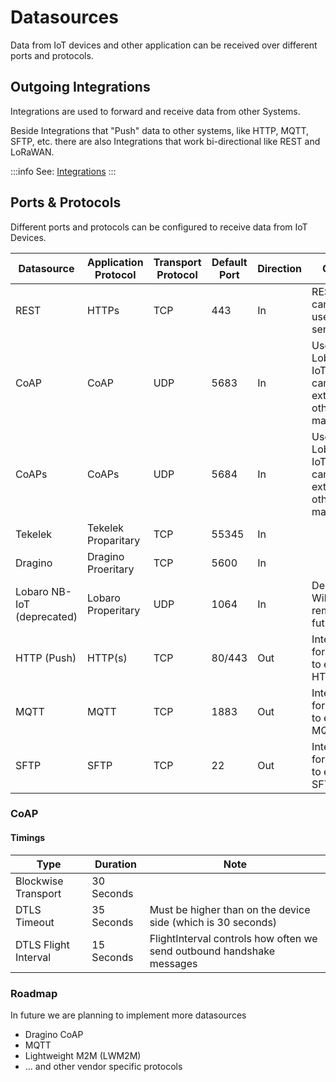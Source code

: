 # Datasources

Data from IoT devices and other application can be received over different ports and protocols.

## Outgoing Integrations

Integrations are used to forward and receive data from other Systems.

Beside Integrations that "Push" data to other systems, like HTTP, MQTT, SFTP, etc. there are also Integrations that work
bi-directional like REST and LoRaWAN.

:::info
See: [Integrations](../integrations)
:::

## Ports & Protocols

Different ports and protocols can be configured to receive data from IoT Devices.

| Datasource                 | Application Protocol | Transport Protocol | Default Port | Direction | Comment                                                                |
|----------------------------|----------------------|--------------------|--------------|-----------|------------------------------------------------------------------------|
| REST                       | HTTPs                | TCP                | 443          | In        | REST API that can also be used upload sensor data                      |
| CoAP                       | CoAP                 | UDP                | 5683         | In        | Used by Lobaro NB-IoT Devices, can be extended for other manufacturers |
| CoAPs                      | CoAPs                | UDP                | 5684         | In        | Used by Lobaro NB-IoT Devices, can be extended for other manufacturers |
| Tekelek                    | Tekelek Proparitary  | TCP                | 55345        | In        |                                                                        |
| Dragino                    | Dragino Proeritary   | TCP                | 5600         | In        |                                                                        |
| Lobaro NB-IoT (deprecated) | Lobaro Properitary   | UDP                | 1064         | In        | Deprecated: Will be removed in future                                  |
| HTTP (Push)                | HTTP(s)              | TCP                | 80/443       | Out       | Integration to forward data to external HTTP APIs                      |
| MQTT                       | MQTT                 | TCP                | 1883         | Out       | Integration to forward data to external MQTT Brokers                   |
| SFTP                       | SFTP                 | TCP                | 22           | Out       | Integration to forward data to external SFTP Servers                   |

### CoAP

#### Timings

| Type                 | Duration   | Note                                                                  |
|----------------------|------------|-----------------------------------------------------------------------|
| Blockwise Transport  | 30 Seconds |                                                                       |
| DTLS Timeout         | 35 Seconds | Must be higher than on the device side (which is 30 seconds)          |
| DTLS Flight Interval | 15 Seconds | FlightInterval controls how often we send outbound handshake messages |

### Roadmap

In future we are planning to implement more datasources

* Dragino CoAP
* MQTT
* Lightweight M2M (LWM2M)
* ... and other vendor specific protocols